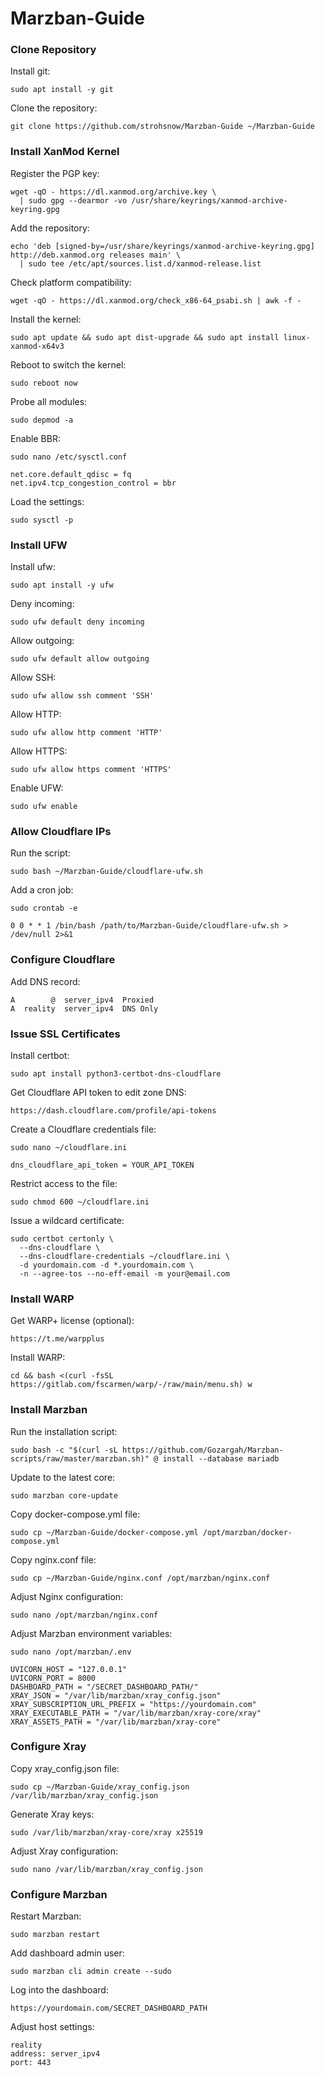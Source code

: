 # Marzban-Guide
### Clone Repository
Install git:
```
sudo apt install -y git
```
Clone the repository:
```
git clone https://github.com/strohsnow/Marzban-Guide ~/Marzban-Guide
```
### Install XanMod Kernel
Register the PGP key:
```
wget -qO - https://dl.xanmod.org/archive.key \
  | sudo gpg --dearmor -vo /usr/share/keyrings/xanmod-archive-keyring.gpg
```
Add the repository:
```
echo 'deb [signed-by=/usr/share/keyrings/xanmod-archive-keyring.gpg] http://deb.xanmod.org releases main' \
  | sudo tee /etc/apt/sources.list.d/xanmod-release.list
```
Check platform compatibility:
```
wget -qO - https://dl.xanmod.org/check_x86-64_psabi.sh | awk -f -
```
Install the kernel:
```
sudo apt update && sudo apt dist-upgrade && sudo apt install linux-xanmod-x64v3
```
Reboot to switch the kernel:
```
sudo reboot now
```
Probe all modules:
```
sudo depmod -a
```
Enable BBR:
```
sudo nano /etc/sysctl.conf
```
```
net.core.default_qdisc = fq
net.ipv4.tcp_congestion_control = bbr
```
Load the settings:
```
sudo sysctl -p
```
### Install UFW
Install ufw:
```
sudo apt install -y ufw
```
Deny incoming:
```
sudo ufw default deny incoming
```
Allow outgoing:
```
sudo ufw default allow outgoing
```
Allow SSH:
```
sudo ufw allow ssh comment 'SSH'
```
Allow HTTP:
```
sudo ufw allow http comment 'HTTP'
```
Allow HTTPS:
```
sudo ufw allow https comment 'HTTPS'
```
Enable UFW:
```
sudo ufw enable
```
### Allow Cloudflare IPs
Run the script:
```
sudo bash ~/Marzban-Guide/cloudflare-ufw.sh
```
Add a cron job:
```
sudo crontab -e
```
```
0 0 * * 1 /bin/bash /path/to/Marzban-Guide/cloudflare-ufw.sh > /dev/null 2>&1
```
### Configure Cloudflare
Add DNS record:
```
A        @  server_ipv4  Proxied
A  reality  server_ipv4  DNS Only
```
### Issue SSL Certificates
Install certbot:
```
sudo apt install python3-certbot-dns-cloudflare
```
Get Cloudflare API token to edit zone DNS:
```
https://dash.cloudflare.com/profile/api-tokens
```
Create a Cloudflare credentials file:
```
sudo nano ~/cloudflare.ini
```
```
dns_cloudflare_api_token = YOUR_API_TOKEN
```
Restrict access to the file:
```
sudo chmod 600 ~/cloudflare.ini
```
Issue a wildcard certificate:
```
sudo certbot certonly \
  --dns-cloudflare \
  --dns-cloudflare-credentials ~/cloudflare.ini \
  -d yourdomain.com -d *.yourdomain.com \
  -n --agree-tos --no-eff-email -m your@email.com
```
### Install WARP
Get WARP+ license (optional):
```
https://t.me/warpplus
```
Install WARP:
```
cd && bash <(curl -fsSL https://gitlab.com/fscarmen/warp/-/raw/main/menu.sh) w
```
### Install Marzban
Run the installation script:
```
sudo bash -c "$(curl -sL https://github.com/Gozargah/Marzban-scripts/raw/master/marzban.sh)" @ install --database mariadb
```
Update to the latest core:
```
sudo marzban core-update
```
Copy docker-compose.yml file:
```
sudo cp ~/Marzban-Guide/docker-compose.yml /opt/marzban/docker-compose.yml
```
Copy nginx.conf file:
```
sudo cp ~/Marzban-Guide/nginx.conf /opt/marzban/nginx.conf
```
Adjust Nginx configuration:
```
sudo nano /opt/marzban/nginx.conf
```

Adjust Marzban environment variables:
```
sudo nano /opt/marzban/.env
```
```
UVICORN_HOST = "127.0.0.1"
UVICORN_PORT = 8000
DASHBOARD_PATH = "/SECRET_DASHBOARD_PATH/"
XRAY_JSON = "/var/lib/marzban/xray_config.json"
XRAY_SUBSCRIPTION_URL_PREFIX = "https://yourdomain.com"
XRAY_EXECUTABLE_PATH = "/var/lib/marzban/xray-core/xray"
XRAY_ASSETS_PATH = "/var/lib/marzban/xray-core"
```
### Configure Xray
Copy xray_config.json file:
```
sudo cp ~/Marzban-Guide/xray_config.json /var/lib/marzban/xray_config.json
```
Generate Xray keys:
```
sudo /var/lib/marzban/xray-core/xray x25519
```
Adjust Xray configuration:
```
sudo nano /var/lib/marzban/xray_config.json
```

### Configure Marzban
Restart Marzban:
```
sudo marzban restart
```
Add dashboard admin user:
```
sudo marzban cli admin create --sudo
```
Log into the dashboard:
```
https://yourdomain.com/SECRET_DASHBOARD_PATH
```
Adjust host settings:
```
reality
address: server_ipv4
port: 443
```
